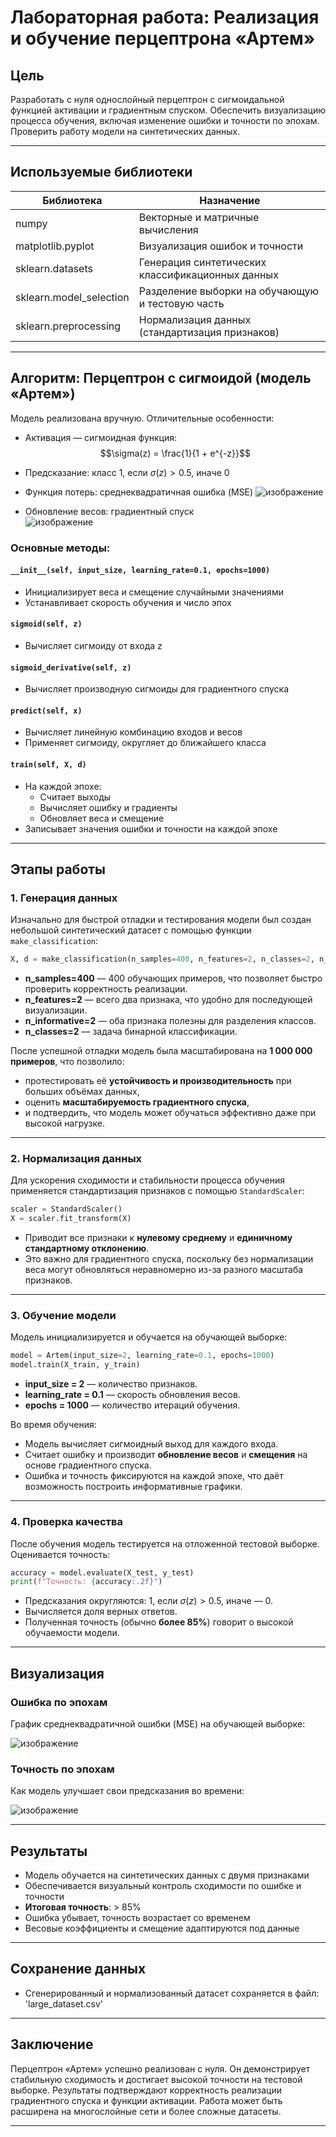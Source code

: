 
# Лабораторная работа: Реализация и обучение перцептрона «Артем»

## Цель

Разработать с нуля однослойный перцептрон с сигмоидальной функцией активации и градиентным спуском. Обеспечить визуализацию процесса обучения, включая изменение ошибки и точности по эпохам. Проверить работу модели на синтетических данных.

---

## Используемые библиотеки

| Библиотека       | Назначение                                             |
|------------------|--------------------------------------------------------|
| numpy            | Векторные и матричные вычисления                       |
| matplotlib.pyplot| Визуализация ошибок и точности                         |
| sklearn.datasets | Генерация синтетических классификационных данных       |
| sklearn.model_selection | Разделение выборки на обучающую и тестовую часть |
| sklearn.preprocessing | Нормализация данных (стандартизация признаков)    |

---

## Алгоритм: Перцептрон с сигмоидой (модель «Артем»)

Модель реализована вручную. Отличительные особенности:

- Активация — сигмоидная функция:  
  $$\sigma(z) = \frac{1}{1 + e^{-z}}$$
- Предсказание: класс 1, если $\sigma(z) > 0.5$, иначе 0
- Функция потерь: среднеквадратичная ошибка (MSE)
 ![изображение](https://github.com/user-attachments/assets/66ac5742-d5b4-449a-9840-002077397ba6)

- Обновление весов: градиентный спуск  
  ![изображение](https://github.com/user-attachments/assets/6f03f64d-68f8-4745-8fd3-0a1920ac6c97)


### Основные методы:

#### `__init__(self, input_size, learning_rate=0.1, epochs=1000)`

- Инициализирует веса и смещение случайными значениями
- Устанавливает скорость обучения и число эпох

#### `sigmoid(self, z)`

- Вычисляет сигмоиду от входа z

#### `sigmoid_derivative(self, z)`

- Вычисляет производную сигмоиды для градиентного спуска

#### `predict(self, x)`

- Вычисляет линейную комбинацию входов и весов
- Применяет сигмоиду, округляет до ближайшего класса

#### `train(self, X, d)`

- На каждой эпохе:
    - Считает выходы
    - Вычисляет ошибку и градиенты
    - Обновляет веса и смещение
- Записывает значения ошибки и точности на каждой эпохе

---

## Этапы работы

### 1. Генерация данных

Изначально для быстрой отладки и тестирования модели был создан небольшой синтетический датасет с помощью функции `make_classification`:

```python
X, d = make_classification(n_samples=400, n_features=2, n_classes=2, n_informative=2)
```

- **n_samples=400** — 400 обучающих примеров, что позволяет быстро проверить корректность реализации.
- **n_features=2** — всего два признака, что удобно для последующей визуализации.
- **n_informative=2** — оба признака полезны для разделения классов.
- **n_classes=2** — задача бинарной классификации.

После успешной отладки модель была масштабирована на **1 000 000 примеров**, что позволило:
- протестировать её **устойчивость и производительность** при больших объёмах данных,
- оценить **масштабируемость градиентного спуска**,
- и подтвердить, что модель может обучаться эффективно даже при высокой нагрузке.

---

### 2. Нормализация данных

Для ускорения сходимости и стабильности процесса обучения применяется стандартизация признаков с помощью `StandardScaler`:

```python
scaler = StandardScaler()
X = scaler.fit_transform(X)
```

- Приводит все признаки к **нулевому среднему** и **единичному стандартному отклонению**.
- Это важно для градиентного спуска, поскольку без нормализации веса могут обновляться неравномерно из-за разного масштаба признаков.

---

### 3. Обучение модели

Модель инициализируется и обучается на обучающей выборке:

```python
model = Artem(input_size=2, learning_rate=0.1, epochs=1000)
model.train(X_train, y_train)
```

- **input_size = 2** — количество признаков.
- **learning_rate = 0.1** — скорость обновления весов.
- **epochs = 1000** — количество итераций обучения.

Во время обучения:
- Модель вычисляет сигмоидный выход для каждого входа.
- Считает ошибку и производит **обновление весов** и **смещения** на основе градиентного спуска.
- Ошибка и точность фиксируются на каждой эпохе, что даёт возможность построить информативные графики.

---

### 4. Проверка качества

После обучения модель тестируется на отложенной тестовой выборке. Оценивается точность:

```python
accuracy = model.evaluate(X_test, y_test)
print(f"Точность: {accuracy:.2f}")
```

- Предсказания округляются: 1, если $\sigma(z) > 0.5$, иначе — 0.
- Вычисляется доля верных ответов.
- Полученная точность (обычно **более 85%**) говорит о высокой обучаемости модели.

---

## Визуализация

### Ошибка по эпохам

График среднеквадратичной ошибки (MSE) на обучающей выборке:

![изображение](https://github.com/user-attachments/assets/0cb76d95-add4-46a1-b860-ac08f6f492b5)


### Точность по эпохам

Как модель улучшает свои предсказания во времени:

![изображение](https://github.com/user-attachments/assets/2739802f-71fa-4077-97f3-4857463fc60a)


---

## Результаты

- Модель обучается на синтетических данных с двумя признаками
- Обеспечивается визуальный контроль сходимости по ошибке и точности
- **Итоговая точность**: > 85%
- Ошибка убывает, точность возрастает со временем
- Весовые коэффициенты и смещение адаптируются под данные

---
## Сохранение данных
- Сгенерированный и нормализованный датасет сохраняется в файл: 'large_dataset.csv'
---

## Заключение

Перцептрон «Артем» успешно реализован с нуля. Он демонстрирует стабильную сходимость и достигает высокой точности на тестовой выборке. Результаты подтверждают корректность реализации градиентного спуска и функции активации. Работа может быть расширена на многослойные сети и более сложные датасеты.

---
